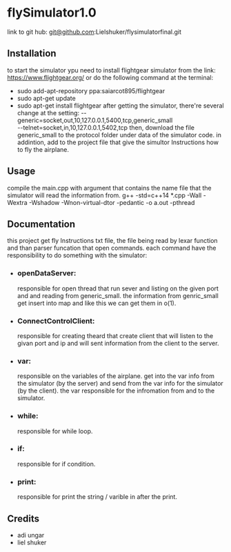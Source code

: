 # flySimulator1.0link to git hub: git@github.com:Lielshuker/flysimulatorfinal.git## Installationto start the simulator ypu need to install flightgear simulator from the link: https://www.flightgear.org/or do the following command at the terminal:* sudo add-apt-repository ppa:saiarcot895/flightgear* sudo apt-get update* sudo apt-get install flightgearafter getting the simulator, there're several change at the setting:--generic=socket,out,10,127.0.0.1,5400,tcp,generic_small   --telnet=socket,in,10,127.0.0.1,5402,tcpthen, download the file generic_small to the protocol folder under data of the simulator code.in addintion, add to the project file that give the simultor Instructions how to fly the airplane.## Usagecompile the main.cpp with argument that contains the name file that the simulator will read the information from.g++ -std=c++14 *.cpp -Wall -Wextra -Wshadow -Wnon-virtual-dtor -pedantic -o a.out -pthread## Documentation this project get fly Instructions txt file, the file being read by lexar function and than parser funcation that open commands.each command have the responsibility to do something with the simulator:  * ### openDataServer:    responsible for open thread that run sever and listing on the given port and    and reading from generic_small. the information from genric_small get insert into map and like this     we can get them in o(1).  * ### ConnectControlClient:    responsible for creating theard that create client that will listen to the givan port and ip and         will sent information from the client to the server.  * ### var:    responsible on the variables of the airplane. get into the var info from the simulator (by           the server) and send from the var info for the simulator (by the client).    the var responsible for the infromation from and to the simulator.  * ### while:    responsible for while loop.  * ### if:    responsible for if condition.  * ### print:    responsible for print the string / varible in after the print.## Credits* adi ungar* liel shuker